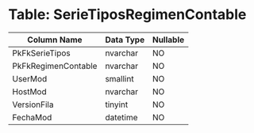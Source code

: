 # Table: SerieTiposRegimenContable

| Column Name | Data Type | Nullable |
|-------------|-----------|----------|
| PkFkSerieTipos | nvarchar | NO |
| PkFkRegimenContable | nvarchar | NO |
| UserMod | smallint | NO |
| HostMod | nvarchar | NO |
| VersionFila | tinyint | NO |
| FechaMod | datetime | NO |
